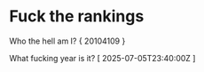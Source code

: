 # Fuck the rankings

Who the hell am I?
{ 20104109 }

What fucking year is it?
[ 2025-07-05T23:40:00Z ]
